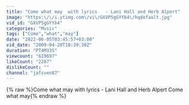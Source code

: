 ```yaml
---
title: "Come what may  with lyrics   - Lani Hall and Herb Alpert"
image: "https:\/\/i.ytimg.com\/vi\/GXVP5gGYYb4\/hqdefault.jpg"
vid_id: "GXVP5gGYYb4"
categories: "Music"
tags: ["Come","what","may"]
date: "2022-06-05T03:45:57+03:00"
vid_date: "2009-04-20T18:39:30Z"
duration: "PT4M33S"
viewcount: "619697"
likeCount: "2207"
dislikeCount: ""
channel: "jafsven87"
---
```

{% raw %}Come what may  with lyrics   - Lani Hall and Herb Alpert Come what may{% endraw %}
